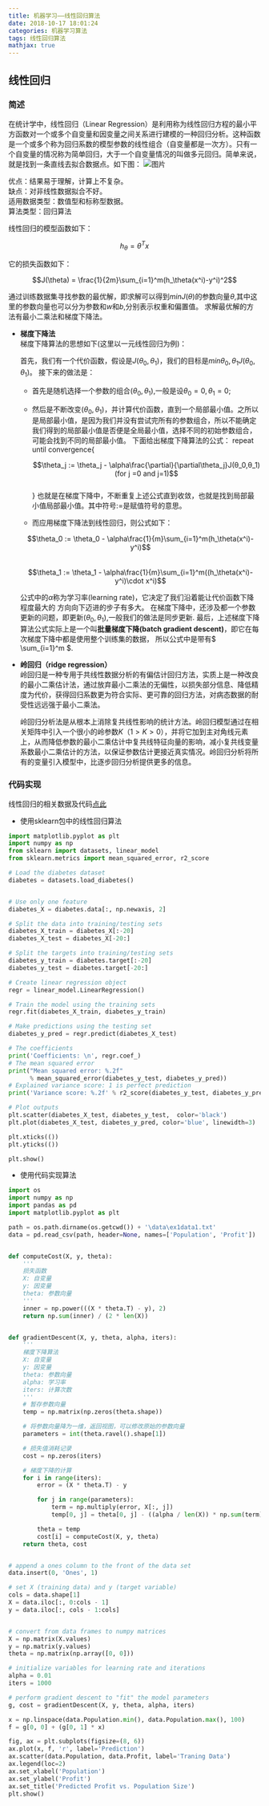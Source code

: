 ```yaml
---
title: 机器学习——线性回归算法
date: 2018-10-17 18:01:24
categories: 机器学习算法
tags: 线性回归算法
mathjax: true
---
```

## **线性回归**

### **简述**

在统计学中，线性回归（Linear Regression）是利用称为线性回归方程的最小平方函数对一个或多个自变量和因变量之间关系进行建模的一种回归分析。这种函数是一个或多个称为回归系数的模型参数的线性组合（自变量都是一次方）。只有一个自变量的情况称为简单回归，大于一个自变量情况的叫做多元回归。简单来说，就是找到一条直线去拟合数据点。如下图：
![图片](机器学习——线性回归算法/Figure_1.png)

优点：结果易于理解，计算上不复杂。  
缺点：对非线性数据拟合不好。  
适用数据类型：数值型和标称型数据。  
算法类型：回归算法

线性回归的模型函数如下：  

$$h_\theta = \theta^Tx$$  

它的损失函数如下：  

$$J(\theta) = \frac{1}{2m}\sum_{i=1}^m(h_\theta(x^i)-y^i)^2$$  

通过训练数据集寻找参数的最优解，即求解可以得到$minJ(θ)$的参数向量$θ$,其中这里的参数向量也可以分为参数和$w$和$b$,分别表示权重和偏置值。
求解最优解的方法有最小二乘法和梯度下降法。
- **梯度下降法**  
    梯度下降算法的思想如下(这里以一元线性回归为例)：

    首先，我们有一个代价函数，假设是$J(θ_0,θ_1)$，我们的目标是$minθ_0,θ_1 J(θ_0,θ_1)$。 
    接下来的做法是：

    - 首先是随机选择一个参数的组合$(θ_0,θ_1)$,一般是设$θ_0=0,θ_1=0$;
    - 然后是不断改变$(θ_0,θ_1)$，并计算代价函数，直到一个局部最小值。之所以是局部最小值，是因为我们并没有尝试完所有的参数组合，所以不能确定我们得到的局部最小值是否便是全局最小值，选择不同的初始参数组合，可能会找到不同的局部最小值。 
    下面给出梯度下降算法的公式：
    repeat until convergence{

        $$\theta_j := \theta_j - \alpha\frac{\partial}{\partial\theta_j}J(θ_0,θ_1)(for j =0 and j=1)$$  
    }
    也就是在梯度下降中，不断重复上述公式直到收敛，也就是找到局部最小值局部最小值。其中符号$:=$是赋值符号的意思。
    - 而应用梯度下降法到线性回归，则公式如下：  

    $$\theta_0 := \theta_0 - \alpha\frac{1}{m}\sum_{i=1}^m(h_\theta(x^i)-y^i)$$  
    $$\theta_1 := \theta_1 - \alpha\frac{1}{m}\sum_{i=1}^m((h_\theta(x^i)-y^i)\cdot x^i)$$  

    公式中的$\alpha$称为学习率(learning rate)，它决定了我们沿着能让代价函数下降程度最大的
    方向向下迈进的步子有多大。
    在梯度下降中，还涉及都一个参数更新的问题，即更新$(\theta_0,\theta_1)$,一般我们的做法是同步更新. 
    最后，上述梯度下降算法公式实际上是一个叫**批量梯度下降(batch gradient descent)**，即它在每次梯度下降中都是使用整个训练集的数据，
    所以公式中是带有$ \sum_{i=1}^m $.

- **岭回归（ridge regression）**  
    岭回归是一种专用于共线性数据分析的有偏估计回归方法，实质上是一种改良的最小二乘估计法，通过放弃最小二乘法的无偏性，以损失部分信息、降低精度为代价，获得回归系数更为符合实际、更可靠的回归方法，对病态数据的耐受性远远强于最小二乘法。

    岭回归分析法是从根本上消除复共线性影响的统计方法。岭回归模型通过在相关矩阵中引入一个很小的岭参数$K（1>K>0）$，并将它加到主对角线元素上，从而降低参数的最小二乘估计中复共线特征向量的影响，减小复共线变量系数最小二乘估计的方法，以保证参数估计更接近真实情况。岭回归分析将所有的变量引入模型中，比逐步回归分析提供更多的信息。

### **代码实现**  
线性回归的相关数据及代码[点此](https://github.com/zouzhen/machine-learning-algorithms-in-python)
- 使用sklearn包中的线性回归算法
```py
import matplotlib.pyplot as plt
import numpy as np
from sklearn import datasets, linear_model
from sklearn.metrics import mean_squared_error, r2_score

# Load the diabetes dataset
diabetes = datasets.load_diabetes()


# Use only one feature
diabetes_X = diabetes.data[:, np.newaxis, 2]

# Split the data into training/testing sets
diabetes_X_train = diabetes_X[:-20]
diabetes_X_test = diabetes_X[-20:]

# Split the targets into training/testing sets
diabetes_y_train = diabetes.target[:-20]
diabetes_y_test = diabetes.target[-20:]

# Create linear regression object
regr = linear_model.LinearRegression()

# Train the model using the training sets
regr.fit(diabetes_X_train, diabetes_y_train)

# Make predictions using the testing set
diabetes_y_pred = regr.predict(diabetes_X_test)

# The coefficients
print('Coefficients: \n', regr.coef_)
# The mean squared error
print("Mean squared error: %.2f"
      % mean_squared_error(diabetes_y_test, diabetes_y_pred))
# Explained variance score: 1 is perfect prediction
print('Variance score: %.2f' % r2_score(diabetes_y_test, diabetes_y_pred))

# Plot outputs
plt.scatter(diabetes_X_test, diabetes_y_test,  color='black')
plt.plot(diabetes_X_test, diabetes_y_pred, color='blue', linewidth=3)

plt.xticks(())
plt.yticks(())

plt.show()
```

- 使用代码实现算法
```py
import os
import numpy as np
import pandas as pd
import matplotlib.pyplot as plt

path = os.path.dirname(os.getcwd()) + '\data\ex1data1.txt'
data = pd.read_csv(path, header=None, names=['Population', 'Profit'])


def computeCost(X, y, theta):
    '''
    损失函数
    X: 自变量
    y: 因变量
    theta: 参数向量
    '''
    inner = np.power(((X * theta.T) - y), 2)
    return np.sum(inner) / (2 * len(X))


def gradientDescent(X, y, theta, alpha, iters):
    '''
    梯度下降算法
    X: 自变量
    y: 因变量
    theta: 参数向量
    alpha: 学习率
    iters: 计算次数
    '''
    # 暂存参数向量
    temp = np.matrix(np.zeros(theta.shape))

    # 将参数向量降为一维，返回视图，可以修改原始的参数向量
    parameters = int(theta.ravel().shape[1])

    # 损失值消耗记录
    cost = np.zeros(iters)

    # 梯度下降的计算
    for i in range(iters):
        error = (X * theta.T) - y

        for j in range(parameters):
            term = np.multiply(error, X[:, j])
            temp[0, j] = theta[0, j] - ((alpha / len(X)) * np.sum(term))

        theta = temp
        cost[i] = computeCost(X, y, theta)
    return theta, cost


# append a ones column to the front of the data set
data.insert(0, 'Ones', 1)

# set X (training data) and y (target variable)
cols = data.shape[1]
X = data.iloc[:, 0:cols - 1]
y = data.iloc[:, cols - 1:cols]


# convert from data frames to numpy matrices
X = np.matrix(X.values)
y = np.matrix(y.values)
theta = np.matrix(np.array([0, 0]))

# initialize variables for learning rate and iterations
alpha = 0.01
iters = 1000

# perform gradient descent to "fit" the model parameters
g, cost = gradientDescent(X, y, theta, alpha, iters)

x = np.linspace(data.Population.min(), data.Population.max(), 100)
f = g[0, 0] + (g[0, 1] * x)

fig, ax = plt.subplots(figsize=(8, 6))
ax.plot(x, f, 'r', label='Prediction')
ax.scatter(data.Population, data.Profit, label='Traning Data')
ax.legend(loc=2)
ax.set_xlabel('Population')
ax.set_ylabel('Profit')
ax.set_title('Predicted Profit vs. Population Size')
plt.show()
```